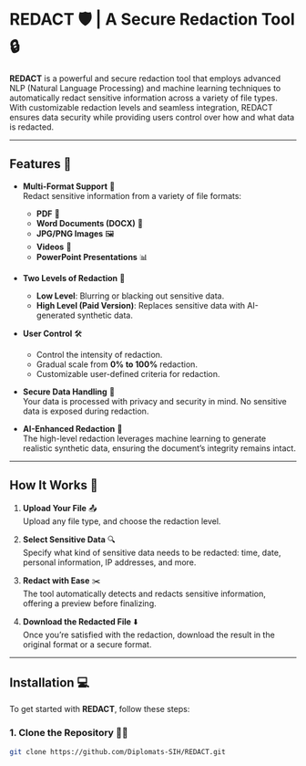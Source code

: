 # REDACT 🛡️ | **A Secure Redaction Tool** 🔒

**REDACT** is a powerful and secure redaction tool that employs advanced NLP (Natural Language Processing) and machine learning techniques to automatically redact sensitive information across a variety of file types. With customizable redaction levels and seamless integration, REDACT ensures data security while providing users control over how and what data is redacted.

---

## Features 🌟

- **Multi-Format Support** 📂  
  Redact sensitive information from a variety of file formats:
  - **PDF** 📄
  - **Word Documents (DOCX)** 📑
  - **JPG/PNG Images** 🖼️
  - **Videos** 🎥
  - **PowerPoint Presentations** 📊

- **Two Levels of Redaction** 🚀  
  - **Low Level**: Blurring or blacking out sensitive data.
  - **High Level (Paid Version)**: Replaces sensitive data with AI-generated synthetic data.

- **User Control** 🛠️  
  - Control the intensity of redaction.
  - Gradual scale from **0% to 100%** redaction.
  - Customizable user-defined criteria for redaction.

- **Secure Data Handling** 🔐  
  Your data is processed with privacy and security in mind. No sensitive data is exposed during redaction.

- **AI-Enhanced Redaction** 🤖  
  The high-level redaction leverages machine learning to generate realistic synthetic data, ensuring the document’s integrity remains intact.

---

## How It Works 🤔

1. **Upload Your File** 📤  
   Upload any file type, and choose the redaction level.

2. **Select Sensitive Data** 🔍  
   Specify what kind of sensitive data needs to be redacted: time, date, personal information, IP addresses, and more.

3. **Redact with Ease** ✂️  
   The tool automatically detects and redacts sensitive information, offering a preview before finalizing.

4. **Download the Redacted File** ⬇️  
   Once you’re satisfied with the redaction, download the result in the original format or a secure format.

---

## Installation 💻

To get started with **REDACT**, follow these steps:

### 1. Clone the Repository 🧑‍💻

```bash
git clone https://github.com/Diplomats-SIH/REDACT.git
